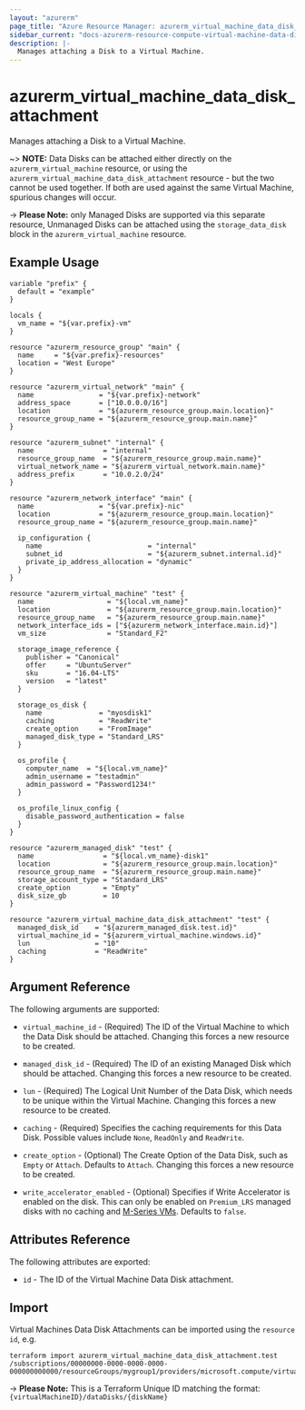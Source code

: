 ```yaml
---
layout: "azurerm"
page_title: "Azure Resource Manager: azurerm_virtual_machine_data_disk_attachment"
sidebar_current: "docs-azurerm-resource-compute-virtual-machine-data-disk-attachment"
description: |-
  Manages attaching a Disk to a Virtual Machine.
---
```


# azurerm_virtual_machine_data_disk_attachment

Manages attaching a Disk to a Virtual Machine.

~> **NOTE:** Data Disks can be attached either directly on the `azurerm_virtual_machine` resource, or using the `azurerm_virtual_machine_data_disk_attachment` resource - but the two cannot be used together. If both are used against the same Virtual Machine, spurious changes will occur.

-> **Please Note:** only Managed Disks are supported via this separate resource, Unmanaged Disks can be attached using the `storage_data_disk` block in the `azurerm_virtual_machine` resource.

## Example Usage

```hcl
variable "prefix" {
  default = "example"
}

locals {
  vm_name = "${var.prefix}-vm"
}

resource "azurerm_resource_group" "main" {
  name     = "${var.prefix}-resources"
  location = "West Europe"
}

resource "azurerm_virtual_network" "main" {
  name                = "${var.prefix}-network"
  address_space       = ["10.0.0.0/16"]
  location            = "${azurerm_resource_group.main.location}"
  resource_group_name = "${azurerm_resource_group.main.name}"
}

resource "azurerm_subnet" "internal" {
  name                 = "internal"
  resource_group_name  = "${azurerm_resource_group.main.name}"
  virtual_network_name = "${azurerm_virtual_network.main.name}"
  address_prefix       = "10.0.2.0/24"
}

resource "azurerm_network_interface" "main" {
  name                = "${var.prefix}-nic"
  location            = "${azurerm_resource_group.main.location}"
  resource_group_name = "${azurerm_resource_group.main.name}"

  ip_configuration {
    name                          = "internal"
    subnet_id                     = "${azurerm_subnet.internal.id}"
    private_ip_address_allocation = "dynamic"
  }
}

resource "azurerm_virtual_machine" "test" {
  name                  = "${local.vm_name}"
  location              = "${azurerm_resource_group.main.location}"
  resource_group_name   = "${azurerm_resource_group.main.name}"
  network_interface_ids = ["${azurerm_network_interface.main.id}"]
  vm_size               = "Standard_F2"

  storage_image_reference {
    publisher = "Canonical"
    offer     = "UbuntuServer"
    sku       = "16.04-LTS"
    version   = "latest"
  }

  storage_os_disk {
    name              = "myosdisk1"
    caching           = "ReadWrite"
    create_option     = "FromImage"
    managed_disk_type = "Standard_LRS"
  }

  os_profile {
    computer_name  = "${local.vm_name}"
    admin_username = "testadmin"
    admin_password = "Password1234!"
  }

  os_profile_linux_config {
    disable_password_authentication = false
  }
}

resource "azurerm_managed_disk" "test" {
  name                 = "${local.vm_name}-disk1"
  location             = "${azurerm_resource_group.main.location}"
  resource_group_name  = "${azurerm_resource_group.main.name}"
  storage_account_type = "Standard_LRS"
  create_option        = "Empty"
  disk_size_gb         = 10
}

resource "azurerm_virtual_machine_data_disk_attachment" "test" {
  managed_disk_id    = "${azurerm_managed_disk.test.id}"
  virtual_machine_id = "${azurerm_virtual_machine.windows.id}"
  lun                = "10"
  caching            = "ReadWrite"
}
```

## Argument Reference

The following arguments are supported:

* `virtual_machine_id` - (Required) The ID of the Virtual Machine to which the Data Disk should be attached. Changing this forces a new resource to be created.

* `managed_disk_id` - (Required) The ID of an existing Managed Disk which should be attached. Changing this forces a new resource to be created.

* `lun` - (Required) The Logical Unit Number of the Data Disk, which needs to be unique within the Virtual Machine. Changing this forces a new resource to be created.

* `caching` - (Required) Specifies the caching requirements for this Data Disk. Possible values include `None`, `ReadOnly` and `ReadWrite`.

* `create_option` - (Optional) The Create Option of the Data Disk, such as `Empty` or `Attach`. Defaults to `Attach`. Changing this forces a new resource to be created.

* `write_accelerator_enabled` - (Optional) Specifies if Write Accelerator is enabled on the disk. This can only be enabled on `Premium_LRS` managed disks with no caching and [M-Series VMs](https://docs.microsoft.com/en-us/azure/virtual-machines/workloads/sap/how-to-enable-write-accelerator). Defaults to `false`.

## Attributes Reference

The following attributes are exported:

* `id` - The ID of the Virtual Machine Data Disk attachment.

## Import

Virtual Machines Data Disk Attachments can be imported using the `resource id`, e.g.

```hcl
terraform import azurerm_virtual_machine_data_disk_attachment.test /subscriptions/00000000-0000-0000-0000-000000000000/resourceGroups/mygroup1/providers/microsoft.compute/virtualMachines/machine1/dataDisks/disk1
```

-> **Please Note:** This is a Terraform Unique ID matching the format: `{virtualMachineID}/dataDisks/{diskName}`
